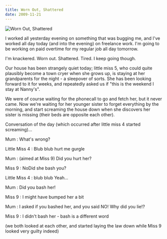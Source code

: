 ```yaml
---
title: Worn Out, Shattered
date: 2009-11-21
---
```


![Worn Out, Shattered](https://source.unsplash.com/s9CC2SKySJM/1600x900)

I worked all yesterday evening on something that was bugging me, and I've worked all day today (and into the evening) on freelance work. I'm going to be working on paid overtime for my regular job all day tomorrow.

I'm knackered. Worn out. Shattered. Tired. I keep going though.

Our house has been strangely quiet today; little miss 5, who could quite plausibly become a town cryer when she grows up, is staying at her grandparents for the night - a sleepover of sorts. She has been looking forward to it for weeks, and repeatedly asked us if "this is the weekend I stay at Nanny's".

We were of course waiting for the phonecall to go and fetch her, but it never came. Now we're waiting for her younger sister to forget everything by the morning, and start screaming the house down when she discovers her sister is missing (their beds are opposite each other).

Conversation of the day (which occurred after little miss 4 started screaming)...

Mum : What's wrong?

Little Miss 4 : Blub blub hurt me gurgle

Mum : (aimed at Miss 9) Did you hurt her?

Miss 9 : NoDid she bash you?

Little Miss 4 : blub blub Yeah...

Mum : Did you bash her!

Miss 9 : I might have bumped her a bit

Mum : I asked if you bashed her, and you said NO! Why did you lie!?

Miss 9 : I didn't bash her - bash is a different word

(we both looked at each other, and started laying the law down while Miss 9 looked very guilty indeed)
